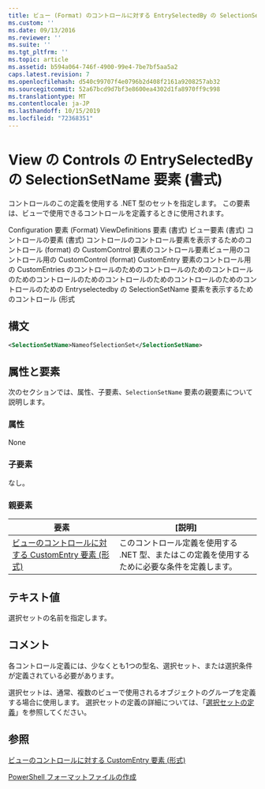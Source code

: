 ```yaml
---
title: ビュー (Format) のコントロールに対する EntrySelectedBy の SelectionSetName 要素Microsoft Docs
ms.custom: ''
ms.date: 09/13/2016
ms.reviewer: ''
ms.suite: ''
ms.tgt_pltfrm: ''
ms.topic: article
ms.assetid: b594a064-746f-4900-99e4-7be7bf5aa5a2
caps.latest.revision: 7
ms.openlocfilehash: d540c99707f4e0796b2d408f2161a9208257ab32
ms.sourcegitcommit: 52a67bcd9d7bf3e8600ea4302d1fa8970ff9c998
ms.translationtype: MT
ms.contentlocale: ja-JP
ms.lasthandoff: 10/15/2019
ms.locfileid: "72368351"
---
```

# <a name="selectionsetname-element-for-entryselectedby-for-controls-for-view-format"></a>View の Controls の EntrySelectedBy の SelectionSetName 要素 (書式)

コントロールのこの定義を使用する .NET 型のセットを指定します。 この要素は、ビューで使用できるコントロールを定義するときに使用されます。

Configuration 要素 (Format) ViewDefinitions 要素 (書式) ビュー要素 (書式) コントロールの要素 (書式) コントロールのコントロール要素を表示するためのコントロール (format) の CustomControl 要素のコントロール要素ビュー用のコントロール用の CustomControl (format) CustomEntry 要素のコントロール用の CustomEntries のコントロールのためのコントロールのためのコントロールのためのコントロールのためのコントロールのためのコントロールのためのコントロールのための Entryselectedby の SelectionSetName 要素を表示するためのコントロール (形式

## <a name="syntax"></a>構文

```xml
<SelectionSetName>NameofSelectionSet</SelectionSetName>

```

## <a name="attributes-and-elements"></a>属性と要素

次のセクションでは、属性、子要素、`SelectionSetName` 要素の親要素について説明します。

### <a name="attributes"></a>属性

None

### <a name="child-elements"></a>子要素

なし。

### <a name="parent-elements"></a>親要素

|要素|[説明]|
|-------------|-----------------|
|[ビューのコントロールに対する CustomEntry 要素 (形式)](./entryselectedby-element-for-customentry-for-controls-for-view-format.md)|このコントロール定義を使用する .NET 型、またはこの定義を使用するために必要な条件を定義します。|

## <a name="text-value"></a>テキスト値

選択セットの名前を指定します。

## <a name="remarks"></a>コメント

各コントロール定義には、少なくとも1つの型名、選択セット、または選択条件が定義されている必要があります。

選択セットは、通常、複数のビューで使用されるオブジェクトのグループを定義する場合に使用します。 選択セットの定義の詳細については、「[選択セットの定義](./defining-selection-sets.md)」を参照してください。

## <a name="see-also"></a>参照

[ビューのコントロールに対する CustomEntry 要素 (形式)](./entryselectedby-element-for-customentry-for-controls-for-view-format.md)

[PowerShell フォーマットファイルの作成](./writing-a-powershell-formatting-file.md)
